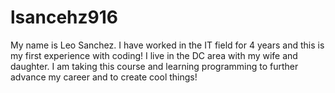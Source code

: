 # lsancehz916
My name is Leo Sanchez.
I have worked in the IT field for 4 years and this is my first experience with coding!
I live in the DC area with my wife and daughter.
I am taking this course and learning programming to further advance my career and to create cool things!